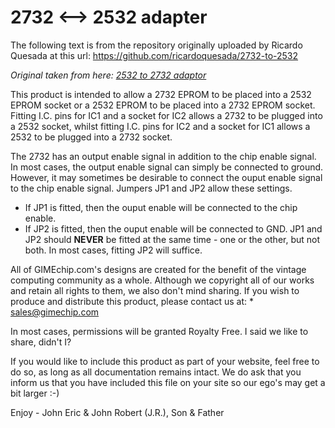 # 2732 <--> 2532 adapter
The following text is from the repository originally uploaded by Ricardo Quesada at this url: https://github.com/ricardoquesada/2732-to-2532

_Original taken from here: [2532 to 2732 adaptor](http://www.neoncluster.com/aamber_pegasus/Blog/Entries/2010/5/5_2532_to_2732_and_visa_versa_adaptor..html)_

This product is intended to allow a 2732 EPROM to be placed into  a 2532 EPROM socket or a 2532 EPROM to  be  placed  into a 2732 EPROM socket. Fitting I.C. pins for IC1 and a socket for IC2 allows a 2732 to be plugged into a 2532 socket, whilst fitting I.C. pins for IC2 and a socket for IC1 allows a 2532 to be plugged  into a 2732 socket.

The 2732 has an output enable signal in addition to the chip enable signal. In most cases, the output enable signal can simply be connected to ground. However, it may sometimes be desirable to connect the ouput enable signal to the chip enable signal.
Jumpers JP1 and JP2 allow these settings.
* If JP1 is fitted, then the ouput enable will be connected to the chip enable.
* If JP2 is  fitted,  then  the  ouput enable will be connected to  GND.
JP1  and  JP2  should __NEVER__  be fitted at the same time - one  or the other, but not both. In  most cases, fitting JP2 will  suffice.

All of  GIMEchip.com's designs are created for the benefit of the vintage computing community as a whole. Although we copyright all of our works and retain all rights to them,  we also  don't mind  sharing. If you wish to produce and distribute this product, please contact us at: * sales@gimechip.com

In most cases, permissions will be granted Royalty Free. I said we like to share, didn't I?

If you would like to include this product as part of your  website, feel free to do so,  as  long  as all documentation remains intact.
We do ask that you inform us that you have included  this  file  on your site so our ego's may get  a bit larger :-)

Enjoy - John Eric & John Robert (J.R.), Son & Father


